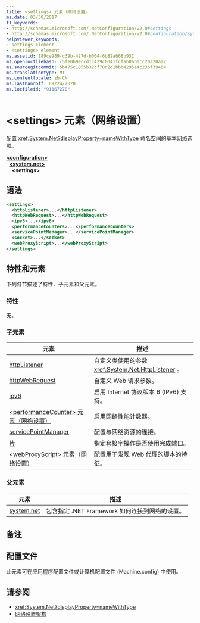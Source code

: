 ```yaml
---
title: <settings> 元素（网络设置）
ms.date: 03/30/2017
f1_keywords:
- http://schemas.microsoft.com/.NetConfiguration/v2.0#settings
- http://schemas.microsoft.com/.NetConfiguration/v2.0#configuration/system.net/settings
helpviewer_keywords:
- settings element
- <settings> element
ms.assetid: 189ce989-c39b-427d-b004-6b82a668b931
ms.openlocfilehash: c5fe0b9eccd1c429c0041fcfab06b0cc20a20aa2
ms.sourcegitcommit: 5b475c1855b32cf78d2d1bbb4295e4c236f39464
ms.translationtype: MT
ms.contentlocale: zh-CN
ms.lasthandoff: 09/24/2020
ms.locfileid: "91167270"
---
```

# <a name="settings-element-network-settings"></a>\<settings> 元素（网络设置）

配置 <xref:System.Net?displayProperty=nameWithType> 命名空间的基本网络选项。  

[**\<configuration>**](../configuration-element.md)\
&nbsp;&nbsp;[**\<system.net>**](system-net-element-network-settings.md)\
&nbsp;&nbsp;&nbsp;&nbsp;**\<settings>**

## <a name="syntax"></a>语法  
  
```xml  
<settings>  
  <httpListener>...</httpListener>  
  <httpWebRequest>...</httpWebRequest>  
  <ipv6>...</ipv6>  
  <performanceCounters>...</performanceCounters>  
  <servicePointManager>...</servicePointManager>  
  <socket>...</socket>  
  <webProxyScript>...</webProxyScript>  
</settings>  
```  
  
## <a name="attributes-and-elements"></a>特性和元素  

 下列各节描述了特性、子元素和父元素。  
  
### <a name="attributes"></a>特性  

 无。  
  
### <a name="child-elements"></a>子元素  
  
|元素|描述|  
|-------------|-----------------|  
|[httpListener](httplistener-element-network-settings.md)|自定义类使用的参数 <xref:System.Net.HttpListener> 。|  
|[httpWebRequest](httpwebrequest-element-network-settings.md)|自定义 Web 请求参数。|  
|[ipv6](ipv6-element-network-settings.md)|启用 Internet 协议版本 6 (IPv6) 支持。|  
|[\<performanceCounter> 元素（网络设置）](performancecounter-element-network-settings.md)|启用网络性能计数器。|  
|[servicePointManager](servicepointmanager-element-network-settings.md)|配置与网络资源的连接。|  
|[片](socket-element-network-settings.md)|指定套接字操作是否使用完成端口。|  
|[\<webProxyScript> 元素（网络设置）](webproxyscript-element-network-settings.md)|配置用于发现 Web 代理的脚本的特征。|  
  
### <a name="parent-elements"></a>父元素  
  
|元素|描述|  
|-------------|-----------------|  
|[system.net](system-net-element-network-settings.md)|包含指定 .NET Framework 如何连接到网络的设置。|  
  
## <a name="remarks"></a>备注  
  
## <a name="configuration-files"></a>配置文件  

 此元素可在应用程序配置文件或计算机配置文件 (Machine.config) 中使用。  
  
## <a name="see-also"></a>请参阅

- <xref:System.Net?displayProperty=nameWithType>
- [网络设置架构](index.md)
